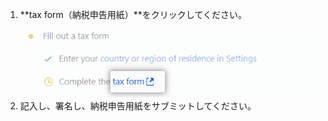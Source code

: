 1. **tax form（納税申告用紙）**をクリックしてください。 ![納税申告用紙に記入するためのリンク](/assets/images/help/sponsors/tax-form-link.png)
2. 記入し、署名し、納税申告用紙をサブミットしてください。
